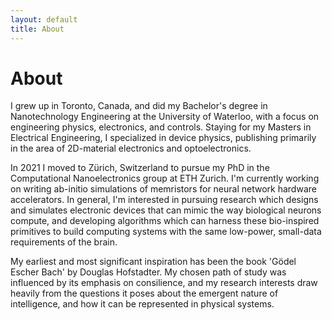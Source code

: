 ```yaml
---
layout: default
title: About
---
```


# About

I grew up in Toronto, Canada, and did my Bachelor's degree in Nanotechnology Engineering at the University of Waterloo, with a focus on engineering physics, electronics, and controls. Staying for my Masters in Electrical Engineering, I specialized in device physics, publishing primarily in the area of 2D-material electronics and optoelectronics.

In 2021 I moved to Zürich, Switzerland to pursue my PhD in the Computational Nanoelectronics group at ETH Zurich. I'm currently working on writing ab-initio simulations of memristors for neural network hardware accelerators. In general, I'm interested in pursuing research which designs and simulates electronic devices that can mimic the way biological neurons compute, and developing algorithms which can harness these bio-inspired primitives to build computing systems with the same low-power, small-data requirements of the brain.

My earliest and most significant inspiration has been the book 'Gödel Escher Bach' by Douglas Hofstadter. My chosen path of study was influenced by its emphasis on consilience, and my research interests draw heavily from the questions it poses about the emergent nature of intelligence, and how it can be represented in physical systems.
